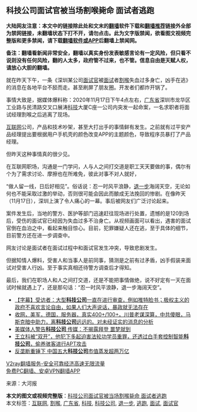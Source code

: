  <h2>科技公司面试官被当场割喉毙命 面试者逃跑</h2> <p class="notice"><b>大陆网友注意：本文中的链接除此处和文末的<a href="https://github.com/bannedbook/fanqiang" >翻墙</a>软件下载和<a href="https://github.com/killgcd/justmysocks/blob/master/README.md">翻墙推荐</a>链接外全部为禁网链接，未翻墙状态下打不开，请勿点击。此为文字版禁闻，欲看图文视频完整版和更多禁闻，请下载<a href="https://github.com/bannedbook/fanqiang">翻墙软件或APP</a>后翻墙上禁闻网。</p><p>备注：翻墙看新闻非常安全，翻墙以真实身份发表敏感言论有一定风险，但只看不说则没有任何风险，翻的人太多，政府管不过来，也不管。信息自由是天赋人权，请放心大胆的翻墙。</b></p>  <div class="entry"> <p id="conimg"></p> <p>就在昨天下午，一条《深圳某公司<a href="https://www.bannedbook.org/bnews/tag/%E9%9D%A2%E8%AF%95%E5%AE%98/" class="st_tag internal_tag" rel="tag" title="标签 面试官 下的日志">面试官</a>被<a href="https://www.bannedbook.org/bnews/tag/%E9%9D%A2%E8%AF%95/" class="st_tag internal_tag" rel="tag" title="标签 面试 下的日志">面试</a>者<a href="https://www.bannedbook.org/bnews/tag/%E5%89%B2%E5%96%89/" class="st_tag internal_tag" rel="tag" title="标签 割喉 下的日志">割喉</a>失血过多身亡，凶手在逃》的消息在各地平台不胫而走。甚至刷屏了朋友圈。开发者们都炸开锅了。</p> <p>事情大致是，据媒体爆料称：2020年11月17日下午4点左右，<a href="https://www.bannedbook.org/bnews/tag/%e5%b9%bf%e4%b8%9c%e7%9c%81/" class="st_tag internal_tag" rel="tag" title="标签 广东省 下的日志">广东省</a>深圳市龙华区工业路与民清路交叉口展涛<a href="https://www.bannedbook.org/bnews/tag/%E7%A7%91%E6%8A%80/" class="st_tag internal_tag" rel="tag" title="标签 科技 下的日志">科技</a>大厦C座一公司内突发一起命案，一名求职者将面试经理割喉之后逃离了现场。</p> <p></p> <p><a href="https://www.bannedbook.org/bnews/tag/%e4%ba%92%e8%81%94%e7%bd%91/" class="st_tag internal_tag" rel="tag" title="标签 互联网 下的日志">互联网</a>公司，产品和技术吵架，甚至大打出手的事情鲜有发生。之前就有过平安产品经理提出要根据用户手机壳的颜色改变APP的主题颜色，导致程序员暴打了产品经理。</p>  <p></p> <p>但昨天这种事情真的很少见。</p> <p>在互联网职场，沟通是一门学问，人与人之间打交道是职工天天要做的事，偶尔有个为了需求讨论、摩擦也在所难免，彼此对事不对人就好，</p> <p>“做人留一线，日后好相见”。俗话说：忍一时风平浪静，<a href="https://www.bannedbook.org/bnews/tag/%E9%80%80%E4%B8%80%E6%AD%A5/" class="st_tag internal_tag" rel="tag" title="标签 退一步 下的日志">退一步</a>海阔天空，无论如何也不能采取过激的举动，否则很可能会因此而酿成无法挽回的惨剧。在像昨天（11月17日），深圳上演了令人痛心的一幕。事后被网友们广泛讨论起来。</p> <p></p>  <p>案件发生后，当地的警方、医护等部门迅速赶往现场进行处置，遗憾的是120到场后，受伤的面试官已经因为失血过多不治身亡。从视频画面可以看出，遇害的面试官倒在血泊之中，看起来触目惊心。目前，犯罪嫌疑人还在逃，至于具体的细节，目前警方还在进一步调查中。</p> <p></p> <p>网友讨论是面试者在面试过程中和面试官发生冲突，导致悲剧发生。</p> <p>但据知情人爆料，受害人和当事人是前同事，猜测是之前有过矛盾，凶手假装来面试对受害人行凶。至于事实真相还待警方调查后才得知。</p> <p>最后，我们在职场人和人之间打交道，还是不能把事情做绝，说不好定有一天在面试时候就遇上了，还是那句话：“忍一时风平浪静，退一步海阔天空”。</p>  <ul class='op-related-articles' title='相关阅读'> <li><a href='https://www.bannedbook.org/bnews/bannedvideo/20201119/1433355.html' target='_blank'>【字幕】受访者：大型<b>科技公司</b>一直在进行审查，例如推特脸书；极权主义的政府不喜欢言论自由，如果人们大声说话，暴政就无法存在</a></li> <li><a href='https://www.bannedbook.org/bnews/bannedvideo/20201115/1431154.html' target='_blank'>收网，美军，德国，服务器，真实400+/100+。川普老谋深算，中共傻眼，马斯克暗中助力，离<b>科技公司</b>远远的。对未经证实的消息的分析</a></li> <li><a href='https://www.bannedbook.org/bnews/taiwannews/20201114/1430952.html' target='_blank'>美媒体人警告<b>科技公司</b> 传媒：不揭露拜登 噩梦就到</a></li> <li><a href='https://www.bannedbook.org/bnews/bannedvideo/20201113/1430600.html' target='_blank'>王立科被“双开”，他犯下多起迫害法轮功学员重罪，还透过白手套控制智能<b>科技公司</b>，偷养骇客进行APT攻击</a></li> <li><a href='https://www.bannedbook.org/bnews/comments/20201112/1429680.html' target='_blank'>反垄断重锤下 中国五大<b>科技公司</b>市值蒸发超两万亿</a></li> </ul> <p class="texttj"> <a href="https://www.bannedbook.org/forum23/topic22702.html" target="_blank">V2ray翻墙服务-安全可靠经济高速无限流量</a><br/> <a href="https://github.com/bannedbook/fanqiang/wiki/%E7%A6%81%E9%97%BB%E7%BD%91%E5%AE%89%E5%8D%93%E7%BF%BB%E5%A2%99%E6%96%B0%E9%97%BBAPP" target="_blank">免费PC翻墙、安卓VPN翻墙APP</a></p><p> 来源：大河报 </p><a name='sharetosocial'></a>       <div><b>本文的图文或视频完整版</b>：<a href='https://www.bannedbook.org/bnews/cnnews/20201120/1434192.html'>科技公司面试官被当场割喉毙命 面试者逃跑</a></div>  </div><!--END ENTRY--> <div class="postfooter"> <div>本文标签：<a href="https://www.bannedbook.org/bnews/tag/%e4%ba%92%e8%81%94%e7%bd%91/" rel="tag">互联网</a>, <a href="https://www.bannedbook.org/bnews/tag/%E5%89%B2%E5%96%89/" rel="tag">割喉</a>, <a href="https://www.bannedbook.org/bnews/tag/%e5%b9%bf%e4%b8%9c%e7%9c%81/" rel="tag">广东省</a>, <a href="https://www.bannedbook.org/bnews/tag/%E7%A7%91%E6%8A%80/" rel="tag">科技</a>, <a href="https://www.bannedbook.org/bnews/tag/%E7%A7%91%E6%8A%80%E5%85%AC%E5%8F%B8/" rel="tag">科技公司</a>, <a href="https://www.bannedbook.org/bnews/tag/%E9%80%80%E4%B8%80%E6%AD%A5/" rel="tag">退一步</a>, <a href="https://www.bannedbook.org/bnews/tag/%E9%80%83%E8%B7%91/" rel="tag">逃跑</a>, <a href="https://www.bannedbook.org/bnews/tag/%E9%9D%A2%E8%AF%95/" rel="tag">面试</a>, <a href="https://www.bannedbook.org/bnews/tag/%E9%9D%A2%E8%AF%95%E5%AE%98/" rel="tag">面试官</a></div>  </div><!--END POSTFOOTER--> 